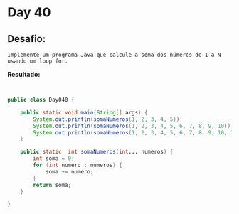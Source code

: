 # Day 40

## Desafio:

	Implemente um programa Java que calcule a soma dos números de 1 a N usando um loop for.

**Resultado:**

```java


public class Day040 {

    public static void main(String[] args) {
        System.out.println(somaNumeros(1, 2, 3, 4, 5));
        System.out.println(somaNumeros(1, 2, 3, 4, 5, 6, 7, 8, 9, 10));
        System.out.println(somaNumeros(1, 2, 3, 4, 5, 6, 7, 8, 9, 10, 11));
    }

    public static  int somaNumeros(int... numeros) {
        int soma = 0;
        for (int numero : numeros) {
            soma += numero;
        }
        return soma;
    }

}


